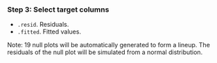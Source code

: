 ### Step 3: Select target columns
- `.resid`. Residuals.
- `.fitted`. Fitted values.

Note: 19 null plots will be automatically generated to form a lineup. The residuals of the null plot will be simulated from a normal distribution.
